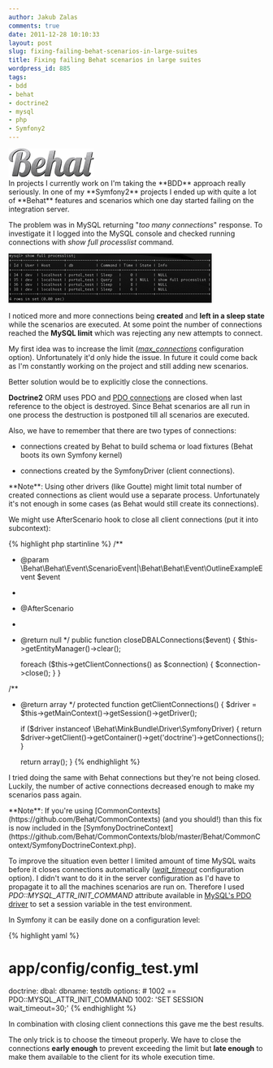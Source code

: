 ```yaml
---
author: Jakub Zalas
comments: true
date: 2011-12-28 10:10:33
layout: post
slug: fixing-failing-behat-scenarios-in-large-suites
title: Fixing failing Behat scenarios in large suites
wordpress_id: 885
tags:
- bdd
- behat
- doctrine2
- mysql
- php
- Symfony2
---
```


<div class="pull-left">
    <img src="/uploads/wp/2011/12/behat-logo.png" title="Behat Logo" alt="Behat Logo" class="img-responsive" />
</div>
In projects I currently work on I'm taking the **BDD** approach really seriously. In one of my **Symfony2** projects I ended up with quite a lot of **Behat** features and scenarios which one day started failing on the integration server.

The problem was in MySQL returning "*too many connections*" response. To investigate it I logged into the MySQL console and checked running connections with _show full processlist_ command.

<div class="text-center">
    <a href="/uploads/wp/2011/12/mysql-processlist.png"><img src="/uploads/wp/2011/12/mysql-processlist-400x97.png" title="Mysql process list" alt="Mysql process list" class="img-responsive" /></a>
</div>

I noticed more and more connections being **created** and **left in a sleep state** while the scenarios are executed. At some point the number of connections reached the **MySQL limit** which was rejecting any new attempts to connect.

My first idea was to increase the limit (*[max_connections](http://dev.mysql.com/doc/refman/5.5/en/server-system-variables.html#sysvar_max_connections)* configuration option). Unfortunately it'd only hide the issue. In future it could come back as I'm constantly working on the project and still adding new scenarios.

Better solution would be to explicitly close the connections.

**Doctrine2** ORM uses PDO and [PDO connections](http://php.net/manual/en/pdo.connections.php) are closed when last reference to the object is destroyed. Since Behat scenarios are all run in one process the destruction is postponed till all scenarios are executed.

Also, we have to remember that there are two types of connections:



	
  * connections created by Behat to build schema or load fixtures (Behat boots its own Symfony kernel)

	
  * connections created by the SymfonyDriver (client connections).


<div class="alert alert-warning" markdown="1">**Note**: Using other drivers (like Goutte) might limit total number of created connections as client would use a separate process. Unfortunately it's not enough in some cases (as Behat would still create its connections).</div>

We might use AfterScenario hook to close all client connections (put it into subcontext):

    
{% highlight php startinline %}
/**
 * @param \Behat\Behat\Event\ScenarioEvent|\Behat\Behat\Event\OutlineExampleEvent $event
 *
 * @AfterScenario
 *
 * @return null
 */
public function closeDBALConnections($event)
{
    $this->getEntityManager()->clear();

    foreach ($this->getClientConnections() as $connection) {
        $connection->close();
    }
}

/**
 * @return array
 */
protected function getClientConnections()
{
    $driver = $this->getMainContext()->getSession()->getDriver();

    if ($driver instanceof \Behat\MinkBundle\Driver\SymfonyDriver) {
        return $driver->getClient()->getContainer()->get('doctrine')->getConnections();
    }

    return array();
}
{% endhighlight %}


I tried doing the same with Behat connections but they're not being closed. Luckily, the number of active connections decreased enough to make my scenarios pass again.

<div class="alert alert-warning" markdown="1">**Note**: If you're using [CommonContexts](https://github.com/Behat/CommonContexts) (and you should!) than this fix is now included in the [SymfonyDoctrineContext](https://github.com/Behat/CommonContexts/blob/master/Behat/CommonContext/SymfonyDoctrineContext.php).</div>

To improve the situation even better I limited amount of time MySQL waits before it closes connections automatically (*[wait_timeout](http://dev.mysql.com/doc/refman/5.5/en/server-system-variables.html#sysvar_wait_timeout)* configuration option). I didn't want to do it in the server configuration as I'd have to propagate it to all the machines scenarios are run on. Therefore I used _PDO::MYSQL_ATTR_INIT_COMMAND_ attribute available in [MySQL's PDO driver](http://php.net/manual/en/ref.pdo-mysql.php) to set a session variable in the test environment.

In Symfony it can be easily done on a configuration level:

    
{% highlight yaml %}
# app/config/config_test.yml
doctrine:
    dbal:
        dbname: testdb
        options:
            # 1002 == PDO::MYSQL_ATTR_INIT_COMMAND
            1002: 'SET SESSION wait_timeout=30;'
{% endhighlight %}


In combination with closing client connections this gave me the best results.

The only trick is to choose the timeout properly. We have to close the connections **early enough** to prevent exceeding the limit but **late enough** to make them available to the client for its whole execution time.
